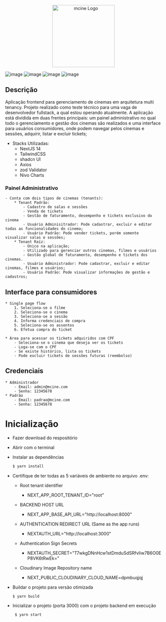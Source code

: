 
<p align="center">
  <a href="http://marcosnascimento.vercel.app/" target="blank"><img src="https://res.cloudinary.com/dpmbuqjqj/image/upload/v1702862537/logo.mcine_mjupbm.svg" width="200" alt="mcine Logo" /></a>
</p>


![image](https://github.com/user-attachments/assets/c807726d-3675-4634-b433-2dba9d66dc43)
![image](https://github.com/user-attachments/assets/bc647f30-c88e-4be7-b28f-8b6caefc36e5)
![image](https://github.com/user-attachments/assets/e5caa554-340f-49bb-bb87-15059941626e)
![image](https://github.com/user-attachments/assets/df773e7c-1782-4737-8ecd-d58e92389911)

## Descrição
Aplicação frontend para gerenciamento de cinemas em arquitetura multi tenancy. Projeto realizado como teste técnico para uma vaga de desenvolvedor fullstack, a qual estou operando atualmente.
A aplicação está dividida em duas frentes principais: um painel administrativo no qual todo o gerenciamento e gestão dos cinemas são realizados e uma interface para usuários consumidores, onde podem navegar pelos cinemas e sessões, adquirir, listar e excluir tickets;
 
- Stacks Utilizadas: 
	* NextJS 14
	* TailwindCSS
	* shadcn UI
	* Axios
	* zod Validator
	* Nivo Charts
  
### Painel Administrativo
	- Conta com dois tipos de cinemas (tenants):
		* Tenant Padrão:
			- Cadastro de salas e sessões
			- Venda de tickets 
			- Gestão de faturamento, desempenho e tickets exclusivo do cinema
			- Usuário Adminisitrador: Pode cadastrar, excluir e editar todas as funcionalidades do cinema;
			- Usuário Padrão: Pode vender tickets, porém somente visualizar salas e sessões;
		* Tenant Raíz:
			- Único na aplicação;
			- Utilizado para gerenciar outros cinemas, filmes e usuários
			- Gestão global de faturamento, desempenho e tickets dos cinemas.
			- Usuário Administrador: Pode cadastrar, excluir e editar cinemas, filmes e usuários;
			- Usuário Padrão: Pode visualizar informações de gestão e cadastros;
## Interface para consumidores
	* Single page flow
		1. Seleciona-se o filme
		2. Seleciona-se o cinema
		3. Seleciona-se a sessão
		4. Informa credenciais de compra
		5. Seleciona-se os assentos
  		6. Efetua compra do ticket
			
	* Área para acessar os tickets adquiridos com CPF
		- Seleciona-se o cinema que deseja ver os tickets
		- Loga-se com o CPF
		- Se existe histórico, lista os tickets
		- Pode excluir tickets de sessões futuras (reembolso)

## Credenciais
	* Administrador
 		- Email: admin@mcine.com
   		- Senha: 12345678
	* Padrão
 		- Email: padrao@mcine.com
   		- Senha: 12345678
     
# Inicialização
*  Fazer download do respositório
*  Abrir com o terminal
*  Instalar as dependências

    ```bash
    $ yarn install
    ```
    
*  Certifique de ter todas as 5 variáveis de ambiente no arquivo .env:
	*  Root tenant identifier
		- NEXT_APP_ROOT_TENANT_ID="root"

  	* BACKEND HOST URL
		- NEXT_APP_BASE_API_URL="http://localhost:8000"

  	* AUTHENTICATION REDIRECT URL (Same as the app runs)
		- NEXTAUTH_URL="http://localhost:3000"

  	*  Authentication Sign Secrets
		- NEXTAUTH_SECRET="T7wkgDNnHcw1stDmduSdSRfvIiw7B6O0EP8VK6tRwEk="

  	* Cloudinary Image Repository name
		- NEXT_PUBLIC_CLOUDINARY_CLOUD_NAME=dpmbuqjqj
	
*  Buildar o projeto para versão otimizada
  
    ```bash
    $ yarn build
    ```
	

* Inicializar o projeto (porta 3000) com o projeto backend em execução

   ```bash
    $ yarn start
    ```
   
